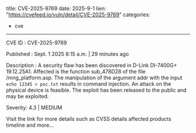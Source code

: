  
title: CVE-2025-9769
date: 2025-9-1
lien: "https://cvefeed.io/vuln/detail/CVE-2025-9769"
categories:
  - cve
---

CVE ID : CVE-2025-9769

Published :  Sept. 1
2025
8:15 a.m. | 29 minutes ago

Description : A security flaw has been discovered in D-Link DI-7400G+ 19.12.25A1. Affected is the function sub_478D28 of the file /mng_platform.asp. The manipulation of the argument addr with the input `echo 12345 > poc.txt` results in command injection. An attack on the physical device is feasible. The exploit has been released to the public and may be exploited.

Severity: 4.3 | MEDIUM

Visit the link for more details
such as CVSS details
affected products
timeline
and more...
